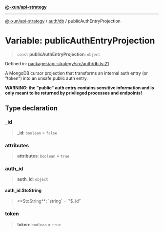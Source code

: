 [**@-xun/api-strategy**](../../../README.md)

***

[@-xun/api-strategy](../../../README.md) / [auth/db](../README.md) / publicAuthEntryProjection

# Variable: publicAuthEntryProjection

> `const` **publicAuthEntryProjection**: `object`

Defined in: [packages/api-strategy/src/auth/db.ts:21](https://github.com/Xunnamius/api-utils/blob/b785d9e67ba769b2480f64a9690c2911fb596cf7/packages/api-strategy/src/auth/db.ts#L21)

A MongoDB cursor projection that transforms an internal auth entry (or
"token") into an unsafe public auth entry.

**WARNING: the "public" auth entry contains sensitive information and is only
meant to be returned by privileged processes and endpoints!**

## Type declaration

### \_id

> **\_id**: `boolean` = `false`

### attributes

> **attributes**: `boolean` = `true`

### auth\_id

> **auth\_id**: `object`

#### auth\_id.$toString

> **$toString**: `string` = `'$_id'`

### token

> **token**: `boolean` = `true`
